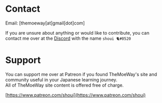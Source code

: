 # Contact
Email: [themoeway[at]gmail[dot]com]

If you are unsure about anything or would like to contribute, you can contact me over at the [Discord](/join) with the name `shoui 🐈#0520` 

# Support
You can support me over at Patreon if you found TheMoeWay's site and community useful in your Japanese learning journey.  
All of TheMoeWay site content is offered free of charge.  

[https://www.patreon.com/shoui](https://www.patreon.com/shoui)  

